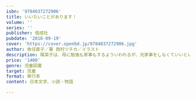 ```yaml
---
isbn: '9784037272906'
title: いいたいことがあります！
volume: ''
series: ''
publisher: 偕成社
pubdate: '2018-09-19'
cover: 'https://cover.openbd.jp/9784037272906.jpg'
author: 魚住直子／著 西村ツチカ／イラスト
description: 陽菜子は、母に勉強も家事もするよういわれるが、兄家事をしなくていいという。納得できないある日、ふしぎな女の子と出会い……？
price: '1400'
genre: 児童図書
target: 児童
format: 単行本
content: 日本文学、小説・物語

---
```


